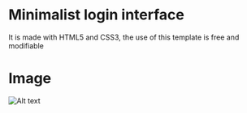 # Minimalist login interface
It is made with HTML5 and CSS3, the use of this template is free and modifiable

# Image
![Alt text](https://i.imgur.com/Wd9fNgn.png)
